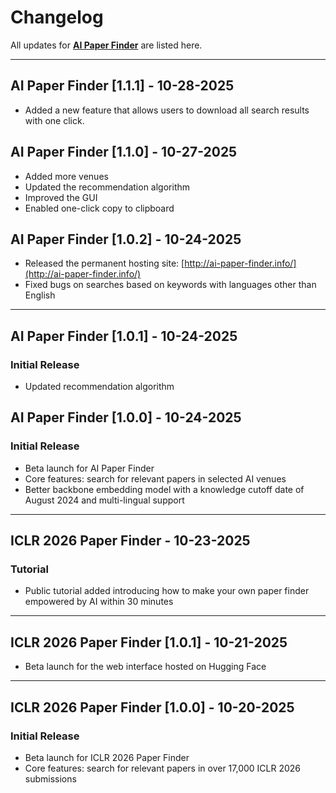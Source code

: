 # Changelog
All updates for **[AI Paper Finder](https://github.com/wenhangao21/ICLR26_Paper_Finder)** are listed here.  

---

## AI Paper Finder [1.1.1] - 10-28-2025
- Added a new feature that allows users to download all search results with one click.


## AI Paper Finder [1.1.0] - 10-27-2025
- Added more venues
- Updated the recommendation algorithm
- Improved the GUI
- Enabled one-click copy to clipboard

## AI Paper Finder [1.0.2] - 10-24-2025
- Released the permanent hosting site: [http://ai-paper-finder.info/](http://ai-paper-finder.info/)
- Fixed bugs on searches based on keywords with languages other than English

---

## AI Paper Finder [1.0.1] - 10-24-2025
### Initial Release
- Updated recommendation algorithm

## AI Paper Finder [1.0.0] - 10-24-2025
### Initial Release
- Beta launch for AI Paper Finder
- Core features: search for relevant papers in selected AI venues
- Better backbone embedding model with a knowledge cutoff date of August 2024 and multi-lingual support

---

## ICLR 2026 Paper Finder - 10-23-2025
### Tutorial
- Public tutorial added introducing how to make your own paper finder empowered by AI within 30 minutes

---

## ICLR 2026 Paper Finder [1.0.1] - 10-21-2025
- Beta launch for the web interface hosted on Hugging Face

---

## ICLR 2026 Paper Finder [1.0.0] - 10-20-2025
### Initial Release
- Beta launch for ICLR 2026 Paper Finder
- Core features: search for relevant papers in over 17,000 ICLR 2026 submissions
